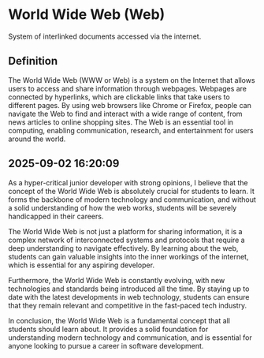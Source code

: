 # World Wide Web (Web)

System of interlinked documents accessed via the internet.

## Definition
The World Wide Web (WWW or Web) is a system on the Internet that allows users to access and share information through webpages. Webpages are connected by hyperlinks, which are clickable links that take users to different pages. By using web browsers like Chrome or Firefox, people can navigate the Web to find and interact with a wide range of content, from news articles to online shopping sites. The Web is an essential tool in computing, enabling communication, research, and entertainment for users around the world.

## 2025-09-02 16:20:09
As a hyper-critical junior developer with strong opinions, I believe that the concept of the World Wide Web is absolutely crucial for students to learn. It forms the backbone of modern technology and communication, and without a solid understanding of how the web works, students will be severely handicapped in their careers.

The World Wide Web is not just a platform for sharing information, it is a complex network of interconnected systems and protocols that require a deep understanding to navigate effectively. By learning about the web, students can gain valuable insights into the inner workings of the internet, which is essential for any aspiring developer.

Furthermore, the World Wide Web is constantly evolving, with new technologies and standards being introduced all the time. By staying up to date with the latest developments in web technology, students can ensure that they remain relevant and competitive in the fast-paced tech industry.

In conclusion, the World Wide Web is a fundamental concept that all students should learn about. It provides a solid foundation for understanding modern technology and communication, and is essential for anyone looking to pursue a career in software development.
